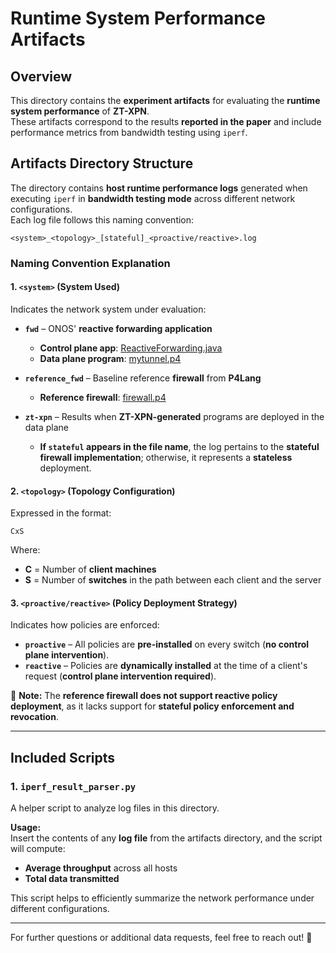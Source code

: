 # Runtime System Performance Artifacts

## Overview

This directory contains the **experiment artifacts** for evaluating the **runtime system performance** of **ZT-XPN**.  
These artifacts correspond to the results **reported in the paper** and include performance metrics from bandwidth testing using `iperf`.

## Artifacts Directory Structure

The directory contains **host runtime performance logs** generated when executing `iperf` in **bandwidth testing mode** across different network configurations.  
Each log file follows this naming convention:

```
<system>_<topology>_[stateful]_<proactive/reactive>.log
```

### **Naming Convention Explanation**

#### **1. `<system>` (System Used)**
Indicates the network system under evaluation:

- **`fwd`** – ONOS' **reactive forwarding application**  
  - **Control plane app**: [ReactiveForwarding.java](https://github.com/opennetworkinglab/onos/blob/master/apps/fwd/src/main/java/org/onosproject/fwd/ReactiveForwarding.java)  
  - **Data plane program**: [mytunnel.p4](https://github.com/opennetworkinglab/onos/blob/master/apps/p4-tutorial/pipeconf/src/main/resources/mytunnel.p4)  

- **`reference_fwd`** – Baseline reference **firewall** from **P4Lang**  
  - **Reference firewall**: [firewall.p4](https://github.com/p4lang/tutorials/blob/master/exercises/firewall/solution/firewall.p4)  

- **`zt-xpn`** – Results when **ZT-XPN-generated** programs are deployed in the data plane  
  - **If `stateful` appears in the file name**, the log pertains to the **stateful firewall implementation**; otherwise, it represents a **stateless** deployment.

#### **2. `<topology>` (Topology Configuration)**
Expressed in the format:

```
CxS
```

Where:
- **C** = Number of **client machines**  
- **S** = Number of **switches** in the path between each client and the server  

#### **3. `<proactive/reactive>` (Policy Deployment Strategy)**
Indicates how policies are enforced:

- **`proactive`** – All policies are **pre-installed** on every switch (**no control plane intervention**).  
- **`reactive`** – Policies are **dynamically installed** at the time of a client's request (**control plane intervention required**).  

📌 **Note:** The **reference firewall does not support reactive policy deployment**, as it lacks support for **stateful policy enforcement and revocation**.

---

## Included Scripts

### **1. `iperf_result_parser.py`**  
A helper script to analyze log files in this directory.  

**Usage:**  
Insert the contents of any **log file** from the artifacts directory, and the script will compute:  

- **Average throughput** across all hosts  
- **Total data transmitted**  

This script helps to efficiently summarize the network performance under different configurations.

---

For further questions or additional data requests, feel free to reach out! 🚀
